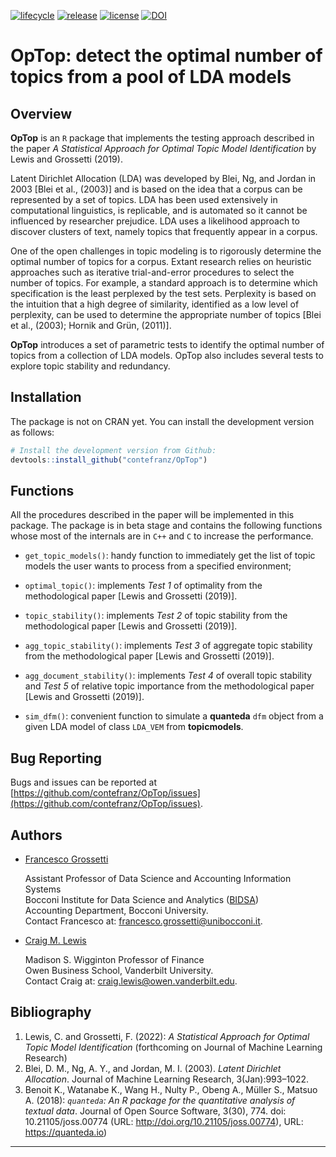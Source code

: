 [![lifecycle](https://lifecycle.r-lib.org/articles/figures/lifecycle-experimental.svg)](https://www.tidyverse.org/lifecycle/#maturing)
[![release](https://img.shields.io/badge/release-v0.9.5-blue.svg)](https://github.com/contefranz/OpTop/releases/tag/0.9.5)
[![license](https://img.shields.io/badge/license-GPL--3-blue.svg)](https://en.wikipedia.org/wiki/GNU_General_Public_License)
[![DOI](https://zenodo.org/badge/138142794.svg)](https://zenodo.org/badge/latestdoi/138142794)

# OpTop: detect the optimal number of topics from a pool of LDA models

## Overview

__OpTop__ is an `R` package that implements the testing approach described in 
the paper _A Statistical Approach for Optimal Topic Model Identification_ 
by Lewis and Grossetti (2019). 

Latent Dirichlet Allocation (LDA) was developed by Blei, Ng, and Jordan in 
2003 [Blei et al., (2003)] and is based on the idea that a corpus can be 
represented by a set of topics. LDA has been used extensively in computational 
linguistics, is replicable, and is automated so it cannot be influenced by 
researcher prejudice. LDA uses a likelihood approach to discover clusters of 
text, namely topics that frequently appear in a corpus.

One of the open challenges in topic modeling is to rigorously determine the 
optimal number of topics for a corpus. Extant research relies on heuristic 
approaches such as iterative trial-and-error procedures to select the number 
of topics. For example, a standard approach is to determine which specification 
is the least perplexed by the test sets. Perplexity is based on the intuition 
that a high degree of similarity, identified as a low level of perplexity, can 
be used to determine the appropriate number of topics [Blei et al., (2003); 
Hornik and Grün, (2011)].

__OpTop__ introduces a set of parametric tests to identify the optimal number of topics from a 
collection of LDA models. OpTop also includes several tests to explore topic stability and redundancy.


## Installation

The package is not on CRAN yet. You can install the development version as follows:
``` r
# Install the development version from Github:
devtools::install_github("contefranz/OpTop")
```

## Functions

All the procedures described in the paper will be implemented in this package.
The package is in beta stage and contains the following functions whose most of the internals 
are in `C++` and `C` to increase the performance.

* `get_topic_models()`: handy function to immediately get the list of topic models
the user wants to process from a specified environment;

* `optimal_topic()`: implements _Test 1_ of optimality from the methodological 
paper [Lewis and Grossetti (2019)].

* `topic_stability()`: implements _Test 2_ of topic stability from the 
methodological paper [Lewis and Grossetti (2019)].

* `agg_topic_stability()`: implements _Test 3_ of aggregate topic stability 
from the methodological paper [Lewis and Grossetti (2019)].

* `agg_document_stability()`: implements _Test 4_ of overall topic stability and
_Test 5_ of relative topic importance from the methodological paper 
[Lewis and Grossetti (2019)].

* `sim_dfm()`: convenient function to simulate a **quanteda** `dfm` object from a given 
LDA model of class `LDA_VEM` from **topicmodels**.

## Bug Reporting

Bugs and issues can be reported at
[https://github.com/contefranz/OpTop/issues](https://github.com/contefranz/OpTop/issues).

## Authors

* [Francesco Grossetti](http://faculty.unibocconi.eu/francescogiovannigrossetti/) 

  Assistant Professor of Data Science and Accounting Information Systems  
  Bocconi Institute for Data Science and Analytics ([BIDSA](https://www.bidsa.unibocconi.eu/wps/wcm/connect/Site/Bidsa/Home))  
  Accounting Department, Bocconi University.  
  Contact Francesco at: francesco.grossetti@unibocconi.it.  

* [Craig M. Lewis](https://business.vanderbilt.edu/bio/craig-lewis/)

  Madison S. Wigginton Professor of Finance  
  Owen Business School, Vanderbilt University.  
  Contact Craig at: craig.lewis@owen.vanderbilt.edu.  

## Bibliography

1. Lewis, C. and Grossetti, F. (2022): _A Statistical Approach
for Optimal Topic Model Identification_ (forthcoming on Journal of Machine Learning Research)
2. Blei, D. M., Ng, A. Y., and Jordan, M. I. (2003). _Latent Dirichlet Allocation_.
Journal of Machine Learning Research, 3(Jan):993–1022.
3. Benoit K., Watanabe K., Wang H., Nulty P., Obeng A., M&uuml;ller S., Matsuo A.
(2018): _`quanteda`: An R package for the
quantitative analysis of textual data_. Journal of Open Source Software, 3(30), 774. doi: 10.21105/joss.00774
(URL: http://doi.org/10.21105/joss.00774), URL: https://quanteda.io)

***
  
